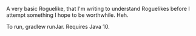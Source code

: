 A very basic Roguelike, that I'm writing to understand Roguelikes before I attempt something I hope to be worthwhile. Heh.

To run, gradlew runJar.  Requires Java 10.

